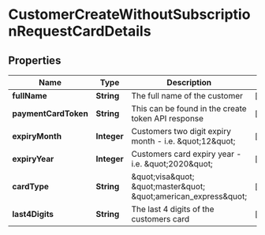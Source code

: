 

# CustomerCreateWithoutSubscriptionRequestCardDetails


## Properties

| Name | Type | Description | Notes |
|------------ | ------------- | ------------- | -------------|
|**fullName** | **String** | The full name of the customer |  [optional] |
|**paymentCardToken** | **String** | This can be found in the create token API response |  [optional] |
|**expiryMonth** | **Integer** | Customers two digit expiry month - i.e. \&quot;12\&quot; |  [optional] |
|**expiryYear** | **Integer** | Customers card expiry year - i.e. \&quot;2020\&quot; |  [optional] |
|**cardType** | **String** | \&quot;visa\&quot; \&quot;master\&quot; \&quot;american_express\&quot; |  [optional] |
|**last4Digits** | **String** | The last 4 digits of the customers card |  [optional] |



